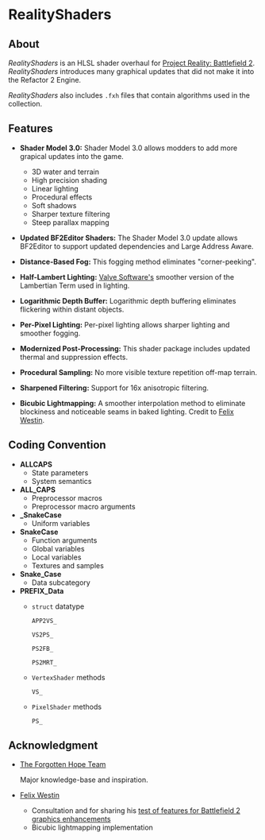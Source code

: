 
# RealityShaders

## About

*RealityShaders* is an HLSL shader overhaul for [Project Reality: Battlefield 2](https://www.realitymod.com/). *RealityShaders* introduces many graphical updates that did not make it into the Refactor 2 Engine.

*RealityShaders* also includes `.fxh` files that contain algorithms used in the collection.

## Features

- **Shader Model 3.0:** Shader Model 3.0 allows modders to add more grapical updates into the game.

    - 3D water and terrain
    - High precision shading
    - Linear lighting
    - Procedural effects
    - Soft shadows
    - Sharper texture filtering
    - Steep parallax mapping

- **Updated BF2Editor Shaders:** The Shader Model 3.0 update allows BF2Editor to support updated dependencies and Large Address Aware.
- **Distance-Based Fog:** This fogging method eliminates "corner-peeking".
- **Half-Lambert Lighting:** [Valve Software's](https://advances.realtimerendering.com/s2006/Mitchell-ShadingInValvsSourceEngine.pdf) smoother version of the Lambertian Term used in lighting.
- **Logarithmic Depth Buffer:** Logarithmic depth buffering eliminates flickering within distant objects.
- **Per-Pixel Lighting:** Per-pixel lighting allows sharper lighting and smoother fogging.
- **Modernized Post-Processing:** This shader package includes updated thermal and suppression effects.
- **Procedural Sampling:** No more visible texture repetition off-map terrain.
- **Sharpened Filtering:** Support for 16x anisotropic filtering.
- **Bicubic Lightmapping:** A smoother interpolation method to eliminate blockiness and noticeable seams in baked lighting. Credit to [Felix Westin](https://github.com/Fewes).

## Coding Convention

- **ALLCAPS**
    - State parameters
    - System semantics
- **ALL_CAPS**
    - Preprocessor macros
    - Preprocessor macro arguments
- **_SnakeCase**
    - Uniform variables
- **SnakeCase**
    - Function arguments
    - Global variables
    - Local variables
    - Textures and samples
- **Snake_Case**
    - Data subcategory
- **PREFIX_Data**
    - `struct` datatype

        `APP2VS_`

        `VS2PS_`

        `PS2FB_`

        `PS2MRT_`

    - `VertexShader` methods

        `VS_`

    - `PixelShader` methods

        `PS_`

## Acknowledgment

- [The Forgotten Hope Team](http://forgottenhope.warumdarum.de/)

    Major knowledge-base and inspiration.

- [Felix Westin](https://github.com/Fewes)

    - Consultation and for sharing his [test of features for Battlefield 2 graphics enhancements](https://github.com/Fewes/RealityShaders)
    - Bicubic lightmapping implementation